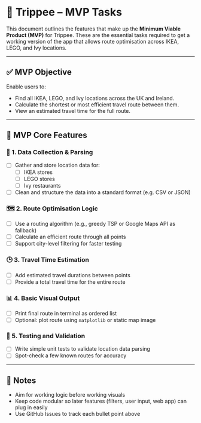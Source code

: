 # 🎯 Trippee – MVP Tasks

This document outlines the features that make up the **Minimum Viable Product (MVP)** for Trippee. These are the essential tasks required to get a working version of the app that allows route optimisation across IKEA, LEGO, and Ivy locations.

---

## ✅ MVP Objective

Enable users to:
- Find all IKEA, LEGO, and Ivy locations across the UK and Ireland.
- Calculate the shortest or most efficient travel route between them.
- View an estimated travel time for the full route.

---

## 🧱 MVP Core Features

### 📍 1. Data Collection & Parsing
- [ ] Gather and store location data for:
  - [ ] IKEA stores
  - [ ] LEGO stores
  - [ ] Ivy restaurants
- [ ] Clean and structure the data into a standard format (e.g. CSV or JSON)

### 🗺️ 2. Route Optimisation Logic
- [ ] Use a routing algorithm (e.g., greedy TSP or Google Maps API as fallback)
- [ ] Calculate an efficient route through all points
- [ ] Support city-level filtering for faster testing

### 🕒 3. Travel Time Estimation
- [ ] Add estimated travel durations between points
- [ ] Provide a total travel time for the entire route

### 📊 4. Basic Visual Output
- [ ] Print final route in terminal as ordered list
- [ ] Optional: plot route using `matplotlib` or static map image

### 🧪 5. Testing and Validation
- [ ] Write simple unit tests to validate location data parsing
- [ ] Spot-check a few known routes for accuracy

---

## 🚧 Notes
- Aim for working logic before working visuals
- Keep code modular so later features (filters, user input, web app) can plug in easily
- Use GitHub Issues to track each bullet point above

